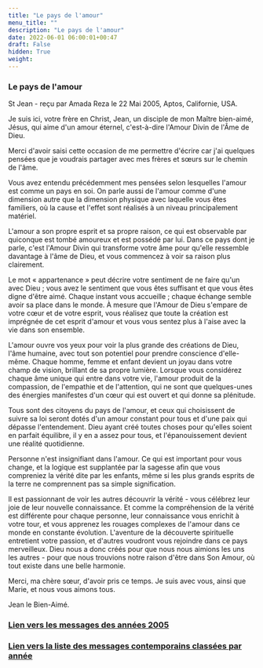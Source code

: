 ```yaml
---
title: "Le pays de l'amour"
menu_title: ""
description: "Le pays de l'amour"
date: 2022-06-01 06:00:01+00:47
draft: False
hidden: True
weight:
---
```

### Le pays de l'amour

St Jean - reçu par Amada Reza le 22 Mai 2005, Aptos, Californie, USA.

Je suis ici, votre frère en Christ, Jean, un disciple de mon Maître bien-aimé, Jésus, qui aime d'un amour éternel, c'est-à-dire l'Amour Divin de l'Âme de Dieu.

Merci d'avoir saisi cette occasion de me permettre d'écrire car j'ai quelques pensées que je voudrais partager avec mes frères et sœurs sur le chemin de l'âme.

Vous avez entendu précédemment mes pensées selon lesquelles l'amour est comme un pays en soi. On parle aussi de l'amour comme d'une dimension autre que la dimension physique avec laquelle vous êtes familiers, où la cause et l'effet sont réalisés à un niveau principalement matériel.

L'amour a son propre esprit et sa propre raison, ce qui est observable par quiconque est tombé amoureux et est possédé par lui. Dans ce pays dont je parle, c'est l'Amour Divin qui transforme votre âme pour qu'elle ressemble davantage à l'âme de Dieu, et vous commencez à voir sa raison plus clairement.

Le mot « appartenance » peut décrire votre sentiment de ne faire qu'un avec Dieu ; vous avez le sentiment que vous êtes suffisant et que vous êtes digne d'être aimé. Chaque instant vous accueille ; chaque échange semble avoir sa place dans le monde. À mesure que l'Amour de Dieu s'empare de votre cœur et de votre esprit, vous réalisez que toute la création est imprégnée de cet esprit d'amour et vous vous sentez plus à l'aise avec la vie dans son ensemble.

L'amour ouvre vos yeux pour voir la plus grande des créations de Dieu, l'âme humaine, avec tout son potentiel pour prendre conscience d'elle-même. Chaque homme, femme et enfant devient un joyau dans votre champ de vision, brillant de sa propre lumière. Lorsque vous considérez chaque âme unique qui entre dans votre vie, l'amour produit de la compassion, de l'empathie et de l'attention, qui ne sont que quelques-unes des énergies manifestes d'un cœur qui est ouvert et qui donne sa plénitude.

Tous sont des citoyens du pays de l'amour, et ceux qui choisissent de suivre sa loi seront dotés d'un amour constant pour tous et d'une paix qui dépasse l'entendement. Dieu ayant créé toutes choses pour qu'elles soient en parfait équilibre, il y en a assez pour tous, et l'épanouissement devient une réalité quotidienne.

Personne n'est insignifiant dans l'amour. Ce qui est important pour vous change, et la logique est supplantée par la sagesse afin que vous compreniez la vérité dite par les enfants, même si les plus grands esprits de la terre ne comprennent pas sa simple signification.

Il est passionnant de voir les autres découvrir la vérité - vous célébrez leur joie de leur nouvelle connaissance. Et comme la compréhension de la vérité est différente pour chaque personne, leur connaissance vous enrichit à votre tour, et vous apprenez les rouages complexes de l'amour dans ce monde en constante évolution. L'aventure de la découverte spirituelle entretient votre passion, et d'autres voudront vous rejoindre dans ce pays merveilleux. Dieu nous a donc créés pour que nous nous aimions les uns les autres - pour que nous trouvions notre raison d'être dans Son Amour, où tout existe dans une belle harmonie.

Merci, ma chère sœur, d'avoir pris ce temps. Je suis avec vous, ainsi que Marie, et nous vous aimons tous.

Jean le Bien-Aimé.

### [**Lien vers les messages des années 2005**](/fr-contemporary-messages/fr-contemporary-messages-by-date-order/fr-contemporary-messages-2005/)

### [**Lien vers la liste des messages contemporains classées par année**](/fr-contemporary-messages/fr-contemporary-messages-by-date-order/)
